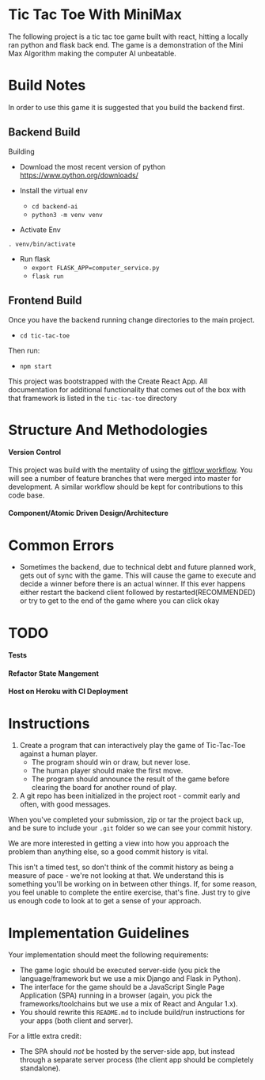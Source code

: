 # Tic Tac Toe With MiniMax

The following project is a tic tac toe game built with react, hitting a locally ran python and flask back end. The game is a demonstration of the Mini Max Algorithm making the computer AI unbeatable.


# Build Notes

In order to use this game it is suggested that you build the backend first.

## Backend Build
Building
  - Download the most recent version of python https://www.python.org/downloads/
  - Install the virtual env
      - `cd backend-ai`
      - `python3 -m venv venv`

  - Activate Env

  `. venv/bin/activate`
  - Run flask
    - `export FLASK_APP=computer_service.py`
    - `flask run`

## Frontend Build

Once you have the backend running change directories to the main project.

- `cd tic-tac-toe`

Then run:

- `npm start`

This project was bootstrapped with the Create React App. All documentation for additional functionality that comes out of the box with that framework is listed in the `tic-tac-toe` directory

# Structure And Methodologies
#### Version Control
This project was build with the mentality of using the [gitflow workflow](https://www.atlassian.com/git/tutorials/comparing-workflows/gitflow-workflow). You will see a number of feature branches that were merged into master for development. A similar workflow should be kept for contributions to this code base.
#### Component/Atomic Driven Design/Architecture

# Common Errors
- Sometimes the backend, due to technical debt and future planned work, gets out of sync with the game. This will cause the game to execute and decide a winner before there is an actual winner. If this ever happens either restart the backend client followed by restarted(RECOMMENDED) or try to get to the end of the game where you can click okay

# TODO
#### Tests
#### Refactor State Mangement
#### Host on Heroku with CI Deployment



# Instructions

1. Create a program that can interactively play the game of Tic-Tac-Toe against a human
   player.
   * The program should win or draw, but never lose.
   * The human player should make the first move.
   * The program should announce the result of the game before clearing the board for
     another round of play.
1. A git repo has been initialized in the project root - commit early and often, with good messages.

When you've completed your submission, zip or tar the project back up, and be sure to include
your `.git` folder so we can see your commit history.

We are more interested in getting a view into how you approach the problem than
anything else, so a good commit history is vital.

This isn't a timed test, so don't think of the commit history as being a measure of
pace - we're not looking at that.
We understand this is something you'll be working on in between other things.
If, for some reason, you feel unable to complete the entire exercise, that's fine.
Just try to give us enough code to look at to get a sense of your approach.

# Implementation Guidelines

Your implementation should meet the following requirements:

* The game logic should be executed server-side (you pick the language/framework but we
  use a mix Django and Flask in Python).
* The interface for the game should be a JavaScript Single Page Application (SPA) running
  in a browser (again, you pick the frameworks/toolchains but we use a mix of React and
  Angular 1.x).
* You should rewrite this `README.md` to include build/run instructions for your apps
  (both client and server).

For a little extra credit:

* The SPA should _not_ be hosted by the server-side app, but instead through a separate
  server process (the client app should be completely standalone).
